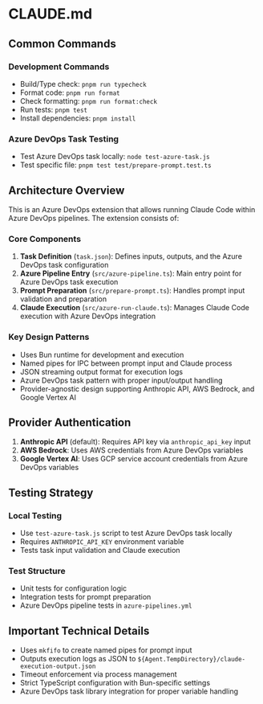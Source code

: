 # CLAUDE.md

## Common Commands

### Development Commands

- Build/Type check: `pnpm run typecheck`
- Format code: `pnpm run format`
- Check formatting: `pnpm run format:check`
- Run tests: `pnpm test`
- Install dependencies: `pnpm install`

### Azure DevOps Task Testing

- Test Azure DevOps task locally: `node test-azure-task.js`
- Test specific file: `pnpm test test/prepare-prompt.test.ts`

## Architecture Overview

This is an Azure DevOps extension that allows running Claude Code within Azure DevOps pipelines. The extension consists of:

### Core Components

1. **Task Definition** (`task.json`): Defines inputs, outputs, and the Azure DevOps task configuration
2. **Azure Pipeline Entry** (`src/azure-pipeline.ts`): Main entry point for Azure DevOps task execution
3. **Prompt Preparation** (`src/prepare-prompt.ts`): Handles prompt input validation and preparation
4. **Claude Execution** (`src/azure-run-claude.ts`): Manages Claude Code execution with Azure DevOps integration

### Key Design Patterns

- Uses Bun runtime for development and execution
- Named pipes for IPC between prompt input and Claude process
- JSON streaming output format for execution logs
- Azure DevOps task pattern with proper input/output handling
- Provider-agnostic design supporting Anthropic API, AWS Bedrock, and Google Vertex AI

## Provider Authentication

1. **Anthropic API** (default): Requires API key via `anthropic_api_key` input
2. **AWS Bedrock**: Uses AWS credentials from Azure DevOps variables
3. **Google Vertex AI**: Uses GCP service account credentials from Azure DevOps variables

## Testing Strategy

### Local Testing

- Use `test-azure-task.js` script to test Azure DevOps task locally
- Requires `ANTHROPIC_API_KEY` environment variable
- Tests task input validation and Claude execution

### Test Structure

- Unit tests for configuration logic
- Integration tests for prompt preparation
- Azure DevOps pipeline tests in `azure-pipelines.yml`

## Important Technical Details

- Uses `mkfifo` to create named pipes for prompt input
- Outputs execution logs as JSON to `${Agent.TempDirectory}/claude-execution-output.json`
- Timeout enforcement via process management
- Strict TypeScript configuration with Bun-specific settings
- Azure DevOps task library integration for proper variable handling